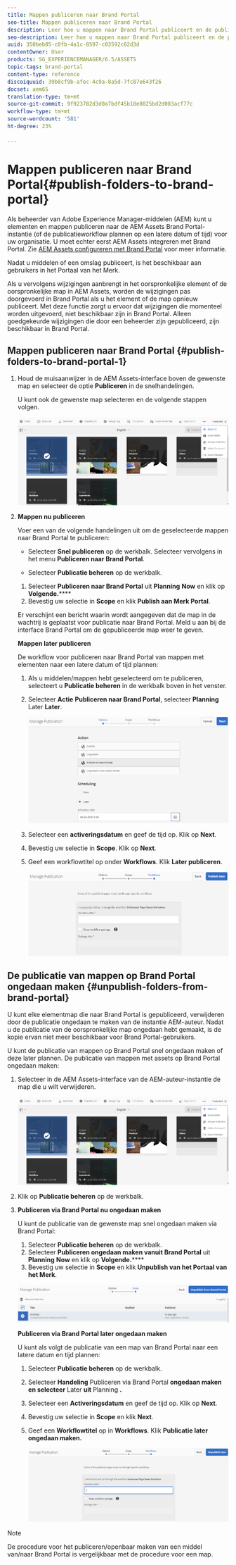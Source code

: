 ```yaml
---
title: Mappen publiceren naar Brand Portal
seo-title: Mappen publiceren naar Brand Portal
description: Leer hoe u mappen naar Brand Portal publiceert en de publicatie ervan ongedaan maakt.
seo-description: Leer hoe u mappen naar Brand Portal publiceert en de publicatie ervan ongedaan maakt.
uuid: 350beb85-c0fb-4a1c-8597-c03592c02d3d
contentOwner: User
products: SG_EXPERIENCEMANAGER/6.5/ASSETS
topic-tags: brand-portal
content-type: reference
discoiquuid: 39b8cf9b-afec-4c9a-8a5d-7fc87e643f26
docset: aem65
translation-type: tm+mt
source-git-commit: 9f923782d3d0a7bdf45b18e8025bd2d083acf77c
workflow-type: tm+mt
source-wordcount: '581'
ht-degree: 23%

---
```



# Mappen publiceren naar Brand Portal{#publish-folders-to-brand-portal}

Als beheerder van Adobe Experience Manager-middelen (AEM) kunt u elementen en mappen publiceren naar de AEM Assets Brand Portal-instantie (of de publicatieworkflow plannen op een latere datum of tijd) voor uw organisatie. U moet echter eerst AEM Assets integreren met Brand Portal. Zie [AEM Assets configureren met Brand Portal](/help/assets/configure-aem-assets-with-brand-portal.md) voor meer informatie.

Nadat u middelen of een omslag publiceert, is het beschikbaar aan gebruikers in het Portaal van het Merk.

Als u vervolgens wijzigingen aanbrengt in het oorspronkelijke element of de oorspronkelijke map in AEM Assets, worden de wijzigingen pas doorgevoerd in Brand Portal als u het element of de map opnieuw publiceert. Met deze functie zorgt u ervoor dat wijzigingen die momenteel worden uitgevoerd, niet beschikbaar zijn in Brand Portal. Alleen goedgekeurde wijzigingen die door een beheerder zijn gepubliceerd, zijn beschikbaar in Brand Portal.

## Mappen publiceren naar Brand Portal {#publish-folders-to-brand-portal-1}

1. Houd de muisaanwijzer in de AEM Assets-interface boven de gewenste map en selecteer de optie **Publiceren** in de snelhandelingen.

   U kunt ook de gewenste map selecteren en de volgende stappen volgen.

   ![publish2bp](assets/publish2bp.png)

1. **Mappen nu publiceren**

   Voer een van de volgende handelingen uit om de geselecteerde mappen naar Brand Portal te publiceren:

   * Selecteer **Snel publiceren** op de werkbalk. Selecteer vervolgens in het menu **Publiceren naar Brand Portal**.

   * Selecteer **Publicatie beheren** op de werkbalk.
   1. Selecteer **Publiceren naar Brand Portal** uit **Planning** **Now** en klik op **Volgende.******
   1. Bevestig uw selectie in **Scope** en klik **Publish aan Merk Portal**.

   Er verschijnt een bericht waarin wordt aangegeven dat de map in de wachtrij is geplaatst voor publicatie naar Brand Portal. Meld u aan bij de interface Brand Portal om de gepubliceerde map weer te geven.

   **Mappen later publiceren**

   De workflow voor publiceren naar Brand Portal van mappen met elementen naar een latere datum of tijd plannen:

   1. Als u middelen/mappen hebt geselecteerd om te publiceren, selecteert u **Publicatie beheren** in de werkbalk boven in het venster.
   1. Selecteer **Actie** **Publiceren naar Brand Portal**, selecteer **Planning** Later **Later**.

      ![publishlaterbp](assets/publishlaterbp.png)

   1. Selecteer een **activeringsdatum** en geef de tijd op. Klik op **Next**.
   1. Bevestig uw selectie in **Scope**. Klik op **Next**.
   1. Geef een workflowtitel op onder **Workflows**. Klik **Later publiceren**.

      ![manageschedulepub](assets/manageschedulepub.png)



## De publicatie van mappen op Brand Portal ongedaan maken {#unpublish-folders-from-brand-portal}

U kunt elke elementmap die naar Brand Portal is gepubliceerd, verwijderen door de publicatie ongedaan te maken van de instantie AEM-auteur. Nadat u de publicatie van de oorspronkelijke map ongedaan hebt gemaakt, is de kopie ervan niet meer beschikbaar voor Brand Portal-gebruikers.

U kunt de publicatie van mappen op Brand Portal snel ongedaan maken of deze later plannen. De publicatie van mappen met assets op Brand Portal ongedaan maken:

1. Selecteer in de AEM Assets-interface van de AEM-auteur-instantie de map die u wilt verwijderen.

   ![publish2bp-1](assets/publish2bp.png)

1. Klik op **Publicatie beheren** op de werkbalk.

1. **Publiceren via Brand Portal nu ongedaan maken**

   U kunt de publicatie van de gewenste map snel ongedaan maken via Brand Portal:

   1. Selecteer **Publicatie beheren** op de werkbalk.
   1. Selecteer **Publiceren ongedaan maken vanuit Brand Portal** uit **Planning** **Now** en klik op **Volgende.******
   1. Bevestig uw selectie in **Scope** en klik **Unpublish van het Portaal van het Merk**.

   ![confirm-unpublish](assets/confirm-unpublish.png)

   **Publiceren via Brand Portal later ongedaan maken**

   U kunt als volgt de publicatie van een map van Brand Portal naar een latere datum en tijd plannen:

   1. Selecteer **Publicatie beheren** op de werkbalk.
   1. Selecteer **Handeling** Publiceren via Brand Portal **ongedaan maken en selecteer** Later **uit** Planning **.**
   1. Selecteer een **Activeringsdatum** en geef de tijd op. Klik op **Next**.
   1. Bevestig uw selectie in **Scope** en klik **Next**.
   1. Geef een **Workflowtitel** op in **Workflows**. Klik **Publicatie later ongedaan maken.**

      ![unpublishworkflows](assets/unpublishworkflows.png)


>[!NOTE]
>
>De procedure voor het publiceren/openbaar maken van een middel van/naar Brand Portal is vergelijkbaar met de procedure voor een map.

